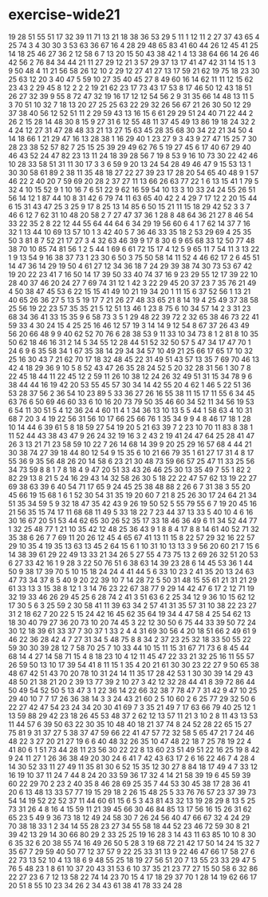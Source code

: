# exercise-wide21
19
28
51
55
51
17
32
39
11
71
13
21
18
38
36
53
29
5
11
1
12
11
2
27
37
43
65
4
25
74
3
4
30
30
3
53
63
36
67
16
4
28
29
48
65
83
41
60
44
26
12
45
41
25
14
18
25
46
27
36
2
12
58
6
7
13
20
15
50
43
38
42
1
4
13
38
64
66
14
26
46
42
56
2
76
84
34
44
21
11
27
29
12
21
3
57
29
37
13
17
41
47
42
31
14
15
1
3
9
50
48
4
11
21
56
58
26
12
10
2
29
12
27
41
27
13
17
59
21
62
19
75
18
23
30
25
63
12
20
3
40
47
5
59
10
27
35
40
45
27
8
49
60
16
14
62
11
11
12
15
62
23
43
2
29
45
8
12
2
2
2
19
21
62
23
17
73
43
17
53
8
17
46
50
12
43
18
51
26
27
32
39
9
55
8
72
47
32
19
16
17
12
12
54
56
2
9
31
35
66
14
48
13
11
5
3
70
51
10
32
7
18
13
20
27
25
25
63
22
29
32
26
56
67
21
26
30
50
12
29
37
38
40
56
12
52
51
11
2
29
59
43
13
16
15
6
61
29
29
51
24
40
71
22
44
2
26
2
15
28
14
48
30
8
15
9
27
31
6
12
55
48
11
37
45
49
13
86
19
18
24
32
2
4
24
12
27
31
47
28
48
33
21
13
27
15
63
45
28
35
68
30
34
22
21
34
50
4
14
18
66
1
21
29
47
16
13
28
38
1
16
29
40
1
23
27
9
3
43
9
27
47
15
25
7
30
28
23
38
52
57
82
7
25
15
25
39
29
49
62
76
5
19
27
45
6
17
40
67
29
40
46
43
52
24
47
82
23
13
11
24
18
39
28
56
7
19
8
53
9
16
10
73
30
22
42
46
10
28
33
58
51
31
11
30
17
3
3
6
59
9
20
13
24
54
28
49
46
47
9
15
53
13
1
30
30
58
61
89
2
38
11
35
48
18
27
22
27
39
23
17
28
20
54
65
40
48
9
1
57
46
22
2
40
20
7
59
69
20
28
2
37
27
11
13
66
26
63
77
22
1
6
13
15
41
1
79
5
32
4
10
15
52
9
1
10
16
7
6
51
22
9
62
16
59
54
10
13
3
10
33
24
24
55
26
51
56
14
12
1
87
44
10
8
31
42
6
79
74
11
63
65
40
42
2
4
29
7
17
12
2
20
15
44
6
15
31
43
47
25
3
25
9
17
8
25
13
14
85
6
50
15
21
11
15
18
29
42
52
3
3
7
46
6
12
7
62
31
10
48
20
58
2
7
27
47
37
36
1
28
8
48
64
36
21
27
8
46
54
33
22
35
2
8
22
12
44
55
64
44
64
6
34
29
19
56
60
6
4
1
7
62
14
37
7
16
32
1
13
44
10
69
13
57
10
1
3
42
40
5
7
36
46
33
35
18
2
53
29
69
4
25
35
50
3
81
8
7
52
21
17
27
3
4
32
63
46
39
9
17
8
30
6
9
65
68
33
12
50
77
48
38
70
10
85
74
81
56
1
2
5
44
1
69
6
61
72
15
17
4
12
5
9
65
11
7
54
11
3
13
22
1
9
13
54
9
16
38
37
73
1
23
30
6
50
3
75
50
58
14
11
52
4
46
62
17
2
6
45
51
14
47
36
14
29
19
50
4
61
27
12
34
36
18
7
24
29
39
38
74
30
73
53
67
42
19
20
22
23
41
7
16
50
14
17
39
50
33
40
74
37
16
9
23
29
55
12
17
39
22
10
28
40
37
46
20
24
27
7
69
74
31
12
1
42
3
22
29
45
20
37
23
7
35
76
21
49
4
50
38
47
45
53
6
22
15
15
41
49
10
21
19
34
20
1
11
15
6
37
52
56
1
13
21
40
65
26
36
27
5
13
5
19
17
7
21
26
27
48
33
65
21
8
14
19
4
25
49
37
38
58
25
56
19
22
23
57
35
35
21
5
12
51
13
46
1
23
8
75
6
10
34
57
14
2
3
31
23
68
34
36
41
33
15
35
9
6
58
73
3
5
1
29
48
22
39
72
2
32
65
38
46
73
22
41
59
33
4
30
24
15
4
25
25
16
46
12
57
19
3
14
14
9
12
54
8
67
37
26
43
49
56
20
66
48
9
9
40
62
52
70
76
6
28
38
53
9
11
33
10
34
73
8
1
2
81
8
10
35
50
62
18
46
16
31
2
14
5
34
55
12
28
44
51
52
32
50
57
5
47
34
17
47
70
1
24
6
9
6
35
58
34
1
67
35
38
14
29
34
34
57
10
49
21
25
66
17
65
17
10
32
25
16
30
43
7
21
62
70
17
18
32
48
45
22
31
49
51
43
57
13
35
7
69
70
46
13
42
4
18
29
36
9
10
5
8
52
43
47
26
35
28
24
52
5
20
32
28
31
56
1
30
7
8
22
45
18
44
11
22
45
12
2
59
11
26
10
38
12
24
26
32
49
51
31
15
34
78
9
6
38
44
44
16
19
42
20
53
55
45
57
30
34
14
42
55
20
4
62
1
46
5
22
51
36
53
28
37
56
2
36
54
10
23
89
5
33
36
27
26
16
55
38
11
15
17
11
55
6
34
45
63
76
6
50
69
46
60
33
6
10
16
20
73
79
50
35
46
60
34
52
11
34
56
19
53
6
54
11
30
51
5
4
12
36
24
4
60
11
4
1
34
36
13
10
13
5
5
44
1
58
63
4
10
31
68
7
20
3
4
19
22
56
31
56
10
17
66
25
66
76
1
35
34
9
9
4
8
46
17
18
1
28
10
14
44
6
39
61
5
8
18
59
27
54
19
20
5
21
63
39
7
2
23
10
70
11
83
8
38
1
11
52
44
43
38
43
47
9
26
24
32
19
16
3
2
43
2
19
41
24
47
64
25
28
41
47
26
3
13
21
71
23
58
59
10
22
7
26
14
68
14
39
9
20
25
29
16
57
68
4
44
21
30
38
74
27
39
18
44
80
12
54
9
15
35
6
10
21
66
79
35
1
61
27
17
31
4
8
17
55
36
9
35
56
48
26
20
14
58
6
23
21
30
48
73
59
66
57
25
47
11
33
25
56
34
73
59
8
8
1
7
8
18
4
9
47
20
51
33
43
26
46
25
30
13
35
49
7
55
1
82
2
82
29
13
8
21
5
24
16
29
43
14
32
58
26
30
5
18
22
22
47
57
62
13
19
22
27
69
38
63
39
6
40
54
71
17
65
9
24
45
25
38
48
88
2
26
6
7
31
38
3
55
20
45
66
19
15
68
1
6
1
52
30
54
31
35
19
20
60
7
21
8
25
26
30
17
24
64
21
34
51
35
34
59
5
9
32
18
47
35
42
43
9
26
19
50
52
5
55
79
55
6
7
19
20
45
16
21
56
35
15
74
17
11
68
68
11
49
5
33
18
22
7
23
44
37
13
33
5
40
10
4
6
16
30
16
67
20
51
53
44
62
65
30
26
52
35
17
33
18
46
36
49
6
11
34
52
44
77
1
32
25
48
77
1
21
10
35
42
12
48
25
36
43
9
1
8
8
4
17
8
8
14
61
40
52
71
32
35
38
6
26
7
7
69
11
20
26
12
45
4
65
67
41
13
11
15
8
22
57
29
32
16
22
57
29
10
35
4
19
35
13
63
13
45
2
64
15
6
1
10
31
10
13
13
3
9
56
20
60
21
7
15
6
14
38
39
61
29
22
49
13
33
21
34
26
5
27
55
4
73
75
13
2
69
26
32
51
20
53
6
27
33
42
16
1
9
28
3
22
50
76
51
6
38
63
14
39
23
28
6
14
45
53
36
1
44
50
9
38
17
39
70
5
10
15
18
24
24
4
41
44
5
6
33
10
23
2
41
35
20
13
24
63
47
73
34
37
8
5
40
9
20
22
39
10
7
14
28
72
5
50
31
48
15
55
61
21
31
21
29
61
33
13
3
15
38
8
12
1
3
14
76
23
22
67
38
77
9
29
14
42
47
6
17
2
12
71
19
32
19
33
46
26
29
45
25
6
28
74
2
41
3
51
63
6
2
25
34
12
9
36
10
15
62
12
17
30
5
6
3
25
59
2
30
58
41
11
39
63
34
2
57
41
31
35
57
31
10
38
22
23
27
31
2
18
62
7
20
22
5
15
24
42
16
45
62
35
64
19
34
4
47
58
4
25
54
62
13
18
30
40
79
27
36
20
73
10
20
74
45
3
22
12
30
50
6
75
44
33
39
50
72
24
30
12
18
39
61
33
37
7
30
37
1
33
2
4
4
31
69
30
56
4
20
18
51
66
2
49
61
9
46
22
36
28
42
4
7
27
31
34
5
48
75
8
8
34
2
37
23
25
32
18
33
50
55
22
59
30
30
39
28
12
7
58
70
25
7
10
33
44
10
15
11
15
31
67
71
73
6
8
45
44
68
14
4
27
14
58
71
15
4
8
18
23
10
4
12
11
45
47
22
33
21
32
25
16
11
55
57
26
59
50
13
10
17
39
54
41
8
11
15
1
35
4
20
21
61
30
30
23
22
27
9
50
65
38
48
67
42
51
43
70
20
78
10
31
24
14
11
35
17
28
42
53
1
30
30
39
14
29
43
48
50
21
38
21
20
2
39
13
77
39
2
10
27
3
42
12
32
28
44
41
8
39
72
86
44
50
49
54
52
50
5
13
47
3
1
22
36
14
22
66
32
38
7
78
47
7
31
42
9
47
10
25
29
40
10
7
7
17
26
36
38
14
3
3
24
43
21
60
2
5
10
60
2
6
25
77
29
32
50
6
22
27
42
47
54
23
24
34
20
30
41
69
7
3
35
21
49
7
17
63
66
79
40
25
12
1
13
59
88
29
42
23
18
26
45
53
48
37
2
62
12
13
57
11
21
3
10
2
8
11
43
13
53
11
44
57
6
39
50
63
22
30
35
10
48
40
18
21
37
74
8
24
52
28
22
65
15
27
75
81
9
31
37
27
5
38
37
47
59
66
22
41
47
57
72
32
58
5
65
47
21
7
24
46
48
22
3
27
20
21
27
19
6
6
40
48
32
26
35
10
47
48
22
18
7
25
78
19
22
4
41
80
6
1
51
73
44
28
11
23
56
30
22
22
8
13
60
23
51
49
51
22
16
25
19
8
42
9
24
11
27
1
26
36
38
49
20
30
24
6
41
7
42
43
63
17
2
6
16
22
46
7
4
28
4
14
30
52
33
11
27
49
11
35
81
30
6
52
15
35
12
30
27
8
84
18
17
49
4
7
33
12
16
19
10
37
11
24
7
44
8
24
20
33
59
36
17
32
4
14
21
58
39
19
6
45
59
39
60
22
29
70
2
23
2
40
35
8
46
28
69
25
35
7
44
53
30
45
38
17
28
36
41
20
6
13
48
13
33
57
77
19
15
29
18
2
26
15
48
25
5
33
76
76
57
23
37
39
73
54
14
19
52
22
52
37
11
44
60
61
15
6
5
3
43
81
43
32
13
19
28
29
8
13
5
25
73
31
26
4
8
16
4
15
59
11
21
39
45
66
30
46
84
85
13
17
56
16
15
26
31
62
65
23
5
49
9
36
73
18
12
49
24
58
30
7
26
24
56
40
47
66
67
32
4
24
29
70
38
18
33
1
2
34
14
55
28
23
27
34
55
58
18
44
52
23
46
72
59
30
8
21
39
42
13
29
14
30
66
80
29
2
33
25
25
19
16
28
3
14
43
11
63
85
10
10
8
30
6
35
32
6
20
38
55
74
16
49
26
50
5
28
3
19
68
72
21
42
17
50
14
24
15
32
7
35
67
7
29
59
40
50
77
12
37
57
9
22
25
33
31
13
9
22
46
47
66
17
58
27
6
22
73
13
52
10
4
13
18
6
9
48
55
25
18
19
27
56
51
20
7
13
55
23
33
29
47
5
76
5
48
23
1
8
61
10
37
20
43
31
53
6
10
37
35
21
23
77
27
15
50
58
6
32
86
22
27
23
6
7
12
13
58
22
74
14
23
70
15
4
17
18
29
37
70
1
28
14
19
62
66
17
20
51
8
55
10
23
34
26
2
34
43
61
38
41
78
33
24
28
